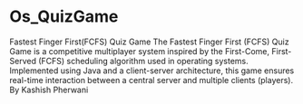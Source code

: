 # Os_QuizGame
Fastest Finger First(FCFS) Quiz Game
The Fastest Finger First (FCFS) Quiz Game is a competitive multiplayer system inspired by the First-Come, First-Served (FCFS) scheduling algorithm used in operating systems. 
Implemented using Java and a client-server architecture, this game ensures real-time interaction between a central server and multiple clients (players). 
                                                      By Kashish Pherwani

